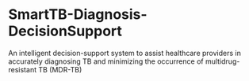 # SmartTB-Diagnosis-DecisionSupport
An intelligent decision-support system to assist healthcare providers in accurately diagnosing TB and minimizing the occurrence of multidrug-resistant TB (MDR-TB)
